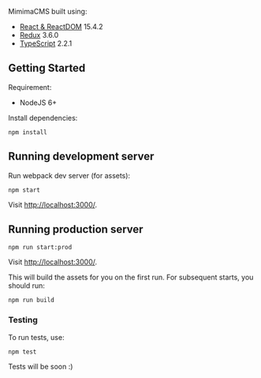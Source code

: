 MimimaCMS built using:

- [React & ReactDOM](http://facebook.github.io/react/) 15.4.2
- [Redux](https://github.com/rackt/redux) 3.6.0
- [TypeScript](http://www.typescriptlang.org/) 2.2.1

## Getting Started

Requirement:

- NodeJS 6+

Install dependencies:

```
npm install
```

## Running development server

Run webpack dev server (for assets):

```
npm start
```

Visit [http://localhost:3000/](http://localhost:3000/).

## Running production server

```
npm run start:prod
```

Visit [http://localhost:3000/](http://localhost:3000/).

This will build the assets for you on the first run. For subsequent starts, you should run:

```
npm run build
```

### Testing

To run tests, use:

```
npm test
```

Tests will be soon :)
